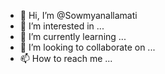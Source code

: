 - 👋 Hi, I’m @Sowmyanallamati
- 👀 I’m interested in ...
- 🌱 I’m currently learning ...
- 💞️ I’m looking to collaborate on ...
- 📫 How to reach me ...

<!---
Sowmyanallamati/Sowmyanallamati is a ✨ special ✨ repository because its `README.md` (this file) appears on your GitHub profile.
You can click the Preview link to take a look at your changes.
--->
